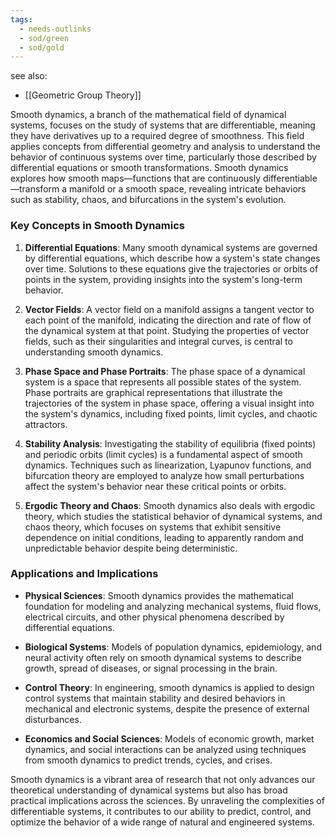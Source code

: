 ```yaml
---
tags:
  - needs-outlinks
  - sod/green
  - sod/gold
---
```


see also:
- [[Geometric Group Theory]]

Smooth dynamics, a branch of the mathematical field of dynamical systems, focuses on the study of systems that are differentiable, meaning they have derivatives up to a required degree of smoothness. This field applies concepts from differential geometry and analysis to understand the behavior of continuous systems over time, particularly those described by differential equations or smooth transformations. Smooth dynamics explores how smooth maps—functions that are continuously differentiable—transform a manifold or a smooth space, revealing intricate behaviors such as stability, chaos, and bifurcations in the system's evolution.

### Key Concepts in Smooth Dynamics

1. **Differential Equations**: Many smooth dynamical systems are governed by differential equations, which describe how a system's state changes over time. Solutions to these equations give the trajectories or orbits of points in the system, providing insights into the system's long-term behavior.

2. **Vector Fields**: A vector field on a manifold assigns a tangent vector to each point of the manifold, indicating the direction and rate of flow of the dynamical system at that point. Studying the properties of vector fields, such as their singularities and integral curves, is central to understanding smooth dynamics.

3. **Phase Space and Phase Portraits**: The phase space of a dynamical system is a space that represents all possible states of the system. Phase portraits are graphical representations that illustrate the trajectories of the system in phase space, offering a visual insight into the system's dynamics, including fixed points, limit cycles, and chaotic attractors.

4. **Stability Analysis**: Investigating the stability of equilibria (fixed points) and periodic orbits (limit cycles) is a fundamental aspect of smooth dynamics. Techniques such as linearization, Lyapunov functions, and bifurcation theory are employed to analyze how small perturbations affect the system's behavior near these critical points or orbits.

5. **Ergodic Theory and Chaos**: Smooth dynamics also deals with ergodic theory, which studies the statistical behavior of dynamical systems, and chaos theory, which focuses on systems that exhibit sensitive dependence on initial conditions, leading to apparently random and unpredictable behavior despite being deterministic.

### Applications and Implications

- **Physical Sciences**: Smooth dynamics provides the mathematical foundation for modeling and analyzing mechanical systems, fluid flows, electrical circuits, and other physical phenomena described by differential equations.

- **Biological Systems**: Models of population dynamics, epidemiology, and neural activity often rely on smooth dynamical systems to describe growth, spread of diseases, or signal processing in the brain.

- **Control Theory**: In engineering, smooth dynamics is applied to design control systems that maintain stability and desired behaviors in mechanical and electronic systems, despite the presence of external disturbances.

- **Economics and Social Sciences**: Models of economic growth, market dynamics, and social interactions can be analyzed using techniques from smooth dynamics to predict trends, cycles, and crises.

Smooth dynamics is a vibrant area of research that not only advances our theoretical understanding of dynamical systems but also has broad practical implications across the sciences. By unraveling the complexities of differentiable systems, it contributes to our ability to predict, control, and optimize the behavior of a wide range of natural and engineered systems.